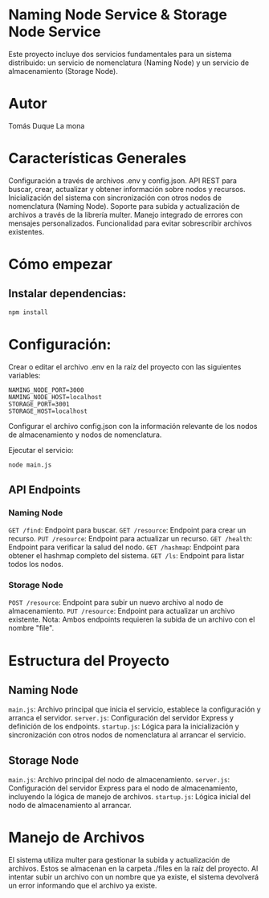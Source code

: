 # Naming Node Service & Storage Node Service

Este proyecto incluye dos servicios fundamentales para un sistema distribuido: un servicio de nomenclatura (Naming Node) y un servicio de almacenamiento (Storage Node).

# Autor

Tomás Duque
La mona

# Características Generales

Configuración a través de archivos .env y config.json.
API REST para buscar, crear, actualizar y obtener información sobre nodos y recursos.
Inicialización del sistema con sincronización con otros nodos de nomenclatura (Naming Node).
Soporte para subida y actualización de archivos a través de la librería multer.
Manejo integrado de errores con mensajes personalizados.
Funcionalidad para evitar sobrescribir archivos existentes.

# Cómo empezar

## Instalar dependencias:

```bash
npm install
```

# Configuración:

Crear o editar el archivo .env en la raíz del proyecto con las siguientes variables:

```env
NAMING_NODE_PORT=3000
NAMING_NODE_HOST=localhost
STORAGE_PORT=3001
STORAGE_HOST=localhost
```

Configurar el archivo config.json con la información relevante de los nodos de almacenamiento y nodos de nomenclatura.

Ejecutar el servicio:

```bash
node main.js
```

## API Endpoints

### Naming Node

`GET /find`: Endpoint para buscar.
`GET /resource`: Endpoint para crear un recurso.
`PUT /resource`: Endpoint para actualizar un recurso.
`GET /health`: Endpoint para verificar la salud del nodo.
`GET /hashmap`: Endpoint para obtener el hashmap completo del sistema.
`GET /ls`: Endpoint para listar todos los nodos.

### Storage Node

`POST /resource`: Endpoint para subir un nuevo archivo al nodo de almacenamiento.
`PUT /resource`: Endpoint para actualizar un archivo existente.
Nota: Ambos endpoints requieren la subida de un archivo con el nombre "file".

# Estructura del Proyecto

## Naming Node

`main.js`: Archivo principal que inicia el servicio, establece la configuración y arranca el servidor.
`server.js`: Configuración del servidor Express y definición de los endpoints.
`startup.js`: Lógica para la inicialización y sincronización con otros nodos de nomenclatura al arrancar el servicio.

## Storage Node

`main.js`: Archivo principal del nodo de almacenamiento.
`server.js`: Configuración del servidor Express para el nodo de almacenamiento, incluyendo la lógica de manejo de archivos.
`startup.js`: Lógica inicial del nodo de almacenamiento al arrancar.

# Manejo de Archivos

El sistema utiliza multer para gestionar la subida y actualización de archivos. Estos se almacenan en la carpeta ./files en la raíz del proyecto. Al intentar subir un archivo con un nombre que ya existe, el sistema devolverá un error informando que el archivo ya existe.
